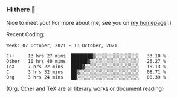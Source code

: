 ### Hi there 👋

Nice to meet you! For more about me, see you on [my homepage](https://jiayipan.me) :)


Recent Coding:
<!--START_SECTION:waka-->
```text
Week: 07 October, 2021 - 13 October, 2021

C++     13 hrs 27 mins  ████████▒░░░░░░░░░░░░░░░░   33.10 % 
Other   10 hrs 40 mins  ██████▓░░░░░░░░░░░░░░░░░░   26.27 % 
TeX     7 hrs 22 mins   ████▓░░░░░░░░░░░░░░░░░░░░   18.13 % 
C       3 hrs 32 mins   ██▒░░░░░░░░░░░░░░░░░░░░░░   08.71 % 
Org     3 hrs 24 mins   ██░░░░░░░░░░░░░░░░░░░░░░░   08.39 % 
```
<!--END_SECTION:waka-->
(Org, Other and TeX are all literary works or document reading)

